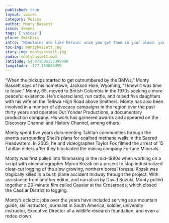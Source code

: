 ```yaml
---
published: true
layout: voices
category: Voices
author: Monty Bassett
issue: Skeena
tags: ['voices']
place: Smithers
intro: "Mountains are like heroin: once you get them in your blood, you can't give 'em up." 
toc-img: montybassett.jpg
story-img: montybassett.jpg
audio: montybassett.mp3
latitude: 54.875095337399998
longitude: -127.163680459
---
```

“When the pickups started to get outnumbered by the BMWs,” Monty Bassett says of his hometown, Jackson Hole, Wyoming, “I knew it was time to leave.” Monty, 65, moved to British Columbia in the 1970s seeking a more peaceful existence. He’s cleared land, run cattle, and raised five daughters with his wife on the Telkwa High Road above Smithers. Monty has also been involved in a number of advocacy campaigns in the region over the past thirty years and operates Out Yonder Productions, a documentary production company. His work has garnered awards and appeared on the Discovery Channel and History Channel, among others.

Monty spent five years documenting Tahltan communities through the events surrounding Shell’s plans for coalbed methane wells in the Sacred Headwaters. In 2005, he and videographer Taylor Fox filmed the arrest of 15 Tahltan elders after they blockaded the mining company Fortune Minerals.

Monty was first pulled into filmmaking in the mid-1980s when working on a script with cinematographer Myron Kozak on a project to stop industrialized clear-cut logging of the slow growing, northern boreal forests. Kozak was tragically killed in a bush plane accident midway through the project. With assistance from another editor, and narration by David Suzuki, Monty pulled together a 20-minute film called Cassiar at the Crossroads, which closed the Cassiar District to logging.

Monty’s eclectic jobs over the years have included serving as a mountain guide, ski instructor, journalist in South America, soldier, university instructor, Executive Director of a wildlife research foundation, and even a rodeo clown.

